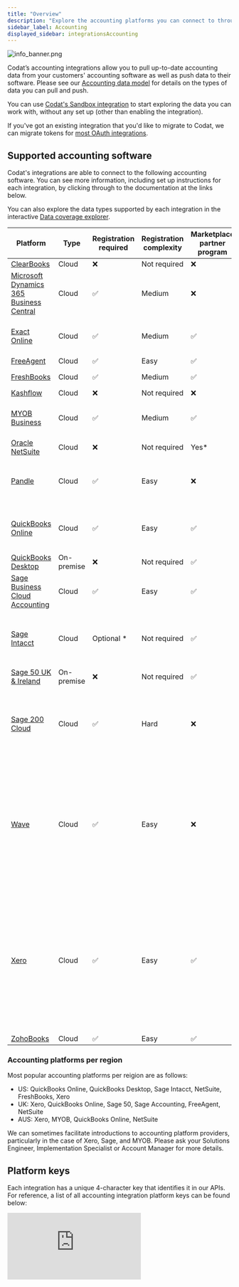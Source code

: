 ```yaml
---
title: "Overview"
description: "Explore the accounting platforms you can connect to through our Accounting API."
sidebar_label: Accounting
displayed_sidebar: integrationsAccounting
---
```


<head>
  <meta
    property="og:image"
    content="/img/old/2b27c1b-info_banner.png"
  />
</head>

![](/img/old/2b27c1b-info_banner.png "info_banner.png")

Codat’s accounting integrations allow you to pull up-to-date accounting data from your customers' accounting software as well as push data to their software. Please see our [Accounting data model](/accounting-api/accounting-data-types/) for details on the types of data you can pull and push.

You can use [Codat's Sandbox integration](/integrations/accounting/sandbox/accounting-sandbox) to start exploring the data you can work with, without any set up (other than enabling the integration).

If you've got an existing integration that you'd like to migrate to Codat, we can migrate tokens for [most OAuth integrations](/get-started/migration).

## Supported accounting software

Codat's integrations are able to connect to the following accounting software. You can see more information, including set up instructions for each integration, by clicking through to the documentation at the links below.

You can also explore the data types supported by each integration in the interactive <a className="external" href="https://knowledge.codat.io/supported-features/accounting" target="_blank">Data coverage explorer</a>.

| Platform                                                                                                                             | Type       | Registration required | Registration complexity | Marketplace partner program | Connection restrictions | Additional information                                                                                                                                                                                                                                                                                                                                    |
|--------------------------------------------------------------------------------------------------------------------------------------|------------|-----------------------|-------------------------|-----------------------------|-------------------------|-----------------------------------------------------------------------------------------------------------------------------------------------------------------------------------------------------------------------------------------------------------------------------------------------------------------------------------------------------------|
| [ClearBooks](/integrations/accounting/clearbooks/accounting-clearbooks)                                                              | Cloud      | ❌                    | Not required            | ❌                          | ❌                      |                                                                                                                                                                                                                                                                                                                                                           |
| [Microsoft Dynamics 365 Business Central](/integrations/accounting/dynamics365businesscentral/accounting-dynamics365businesscentral) | Cloud      | ✅                   | Medium                  | ❌                          | ❌                      | You must have a Microsoft Azure account to register.                                                                                                                                                                                                                                                                                                      |
| [Exact Online](/integrations/accounting/exact-online/accounting-exact-online)                                                        | Cloud      | ✅                   | Medium                  | ✅                         | ❌                      | You must request permission to connect companies in production.                                                                                                                                                                                                                                                                                           |
| [FreeAgent](/integrations/accounting/freeagent/accounting-freeagent)                                                                 | Cloud      | ✅                   | Easy                    | ✅                         | ❌                      |                                                                                                                                                                                                                                                                                                                                                           |
| [FreshBooks](/integrations/accounting/freshbooks/accounting-freshbooks)                                                              | Cloud      | ✅                   | Medium                  | ✅                         | ❌                      | [Scopes](/integrations/accounting/freshbooks/accounting-freshbooks#freshbooks-application-scopes) are now required for all apps.                                                                                                                                                                                                                          |
| [Kashflow](/integrations/accounting/kashflow/accounting-kashflow)                                                                    | Cloud      | ❌                    | Not required            | ❌                          | ❌                      |                                                                                                                                                                                                                                                                                                                                                           |
| [MYOB Business](/integrations/accounting/myob/accounting-myob)                                                                       | Cloud      | ✅                   | Medium                  | ✅                         | ❌                      | New partners are approved manually within 72 hours after registration.                                                                                                                                                                                                                                                                                    |
| [Oracle NetSuite](/integrations/accounting/netsuite/accounting-netsuite)                                                             | Cloud      | ❌                    | Not required            | Yes*                        | ❌                      | * Rarely open to new joiners                                                                                                                                                                                                                                                                                                                              |
| [Pandle](/integrations/accounting/pandle/accounting-pandle)                                                                          | Cloud      | ✅                   | Easy                    | ❌                          | ❌                      | Online app registrations are not supported and must be sent to support@pandle.com                                                                                                                                                                                                                                                                         |
| [QuickBooks Online](/integrations/accounting/quickbooksonline/accounting-quickbooksonline)                                           | Cloud      | ✅                   | Easy                    | ✅                         | ❌                      | You must complete a security questionnaire to access production data.                                                                                                                                                                                                                                                                                     |
| [QuickBooks Desktop](/integrations/accounting/quickbooksdesktop/accounting-quickbooksdesktop)                                        | On-premise | ❌                    | Not required            | ✅                         | ❌                      |                                                                                                                                                                                                                                                                                                                                                           |
| [Sage Business Cloud Accounting](/integrations/accounting/sagebusinesscloud/accounting-sagebusinesscloud)                            | Cloud      | ✅                   | Easy                    | ✅                         | ❌                      |                                                                                                                                                                                                                                                                                                                                                           |
| [Sage Intacct](/integrations/accounting/sage-intacct/accounting-sage-intacct)                                                        | Cloud      | Optional *                   | Not required            | ✅                         | ✅                     | * You can request Codat's marketplace credentials to avoid registration by emailing solutions@codat.io                                                                                                                                                                                                                                                    |
| [Sage 50 UK & Ireland](/integrations/accounting/sage50/accounting-sage50)                                                            | On-premise | ❌                    | Not required            | ✅                         | ❌                      |                                                                                                                                                                                                                                                                                                                                                           |
| [Sage 200 Cloud](/integrations/accounting/sage200/accounting-sage200)                                                                | Cloud      | ✅                   | Hard                    | ❌                          | ❌                      | New partners are approved manually within several days after registration. Contact your solutions engineer in case of complications.                                                                                                                                                                                                                      |
| [Wave](/integrations/accounting/wave/accounting-wave)                                                                                | Cloud      | ✅                   | Easy                    | ❌                          | ❌                      | Registrations completed before July 2022 need to request partner status via wave@codat.io to access profit & loss and balance sheet report. The reports are enabled by default for registrations completed after July 2022.                                                                                                                               |
| [Xero](/integrations/accounting/xero/accounting-xero)                                                                                | Cloud      | ✅                   | Easy                    | ✅                         | ✅                     | You must certify your integration and [partner with Xero](/integrations/accounting/xero/xero-app-partner-program) to connect more than 25 companies. This involves extra technical requirements and, in some cases, additional charges.<br/>Use cases such as financial brokering, insurance, FX hending, and lending (in some regions) are not permitted. |
| [ZohoBooks](/integrations/accounting/zoho-books/accounting-zoho-books)                                                               | Cloud      | ✅                   | Easy                    | ✅                         | ❌                      |                                                                                                                                                                                                                                                                                                                                                          |

### Accounting platforms per region

Most popular accounting platforms per reigion are as follows: 

- US: QuickBooks Online, QuickBooks Desktop, Sage Intacct, NetSuite, FreshBooks, Xero
- UK: Xero, QuickBooks Online, Sage 50, Sage Accounting, FreeAgent, NetSuite
- AUS: Xero, MYOB, QuickBooks Online, NetSuite

We can sometimes facilitate introductions to accounting platform providers, particularly in the case of Xero, Sage, and MYOB. Please ask your Solutions Engineer, Implementation Specialist or Account Manager for more details.

## Platform keys

Each integration has a unique 4-character key that identifies it in our APIs. For reference, a list of all accounting integration platform keys can be found below:

<iframe
  src="https://knowledge.codat.io/embeds/integrations/platform-keys?integrationType=Accounting"
  frameborder="0"
  style={{ top: 0, left: 0, background: "white", borderRadius: "4px", overflow: "hidden", width: "100%", height: "1105px" }}
></iframe>
